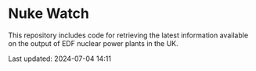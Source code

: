 # Nuke Watch

This repository includes code for retrieving the latest information available on the output of EDF nuclear power plants in the UK.

Last updated: 2024-07-04 14:11